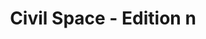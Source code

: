 ---
draft: false
title: "Civil Space - Edition n"
description: Civil Space Edition n
type: civil-space
image: /images/civil-space/7.jpg
---